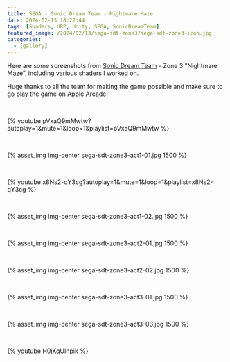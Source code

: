 ```yaml
---
title: SEGA - Sonic Dream Team - Nightmare Maze
date: 2024-02-13 18:22:44
tags: [Shaders, URP, Unity, SEGA, SonicDreamTeam]
featured_image: /2024/02/13/sega-sdt-zone3/sega-sdt-zone3-icon.jpg
categories:
  - [gallery]
---
```


Here are some screenshots from [Sonic Dream Team](https://apps.apple.com/us/app/sonic-dream-team/id1609094795) - Zone 3 ”Nightmare Maze”, including various shaders I worked on.

Huge thanks to all the team for making the game possible and make sure to go play the game on Apple Arcade!

<br>

{% youtube pVxaQ9mMwtw?autoplay=1&mute=1&loop=1&playlist=pVxaQ9mMwtw %}

<br>

{% asset_img img-center sega-sdt-zone3-act1-01.jpg 1500 %}

<br>

{% youtube x8Ns2-qY3cg?autoplay=1&mute=1&loop=1&playlist=x8Ns2-qY3cg %}

<br>

{% asset_img img-center sega-sdt-zone3-act1-02.jpg 1500 %}

<br>

{% asset_img img-center sega-sdt-zone3-act2-01.jpg 1500 %}

<br>

{% asset_img img-center sega-sdt-zone3-act2-02.jpg 1500 %}

<br>

{% asset_img img-center sega-sdt-zone3-act3-01.jpg 1500 %}

<br>

{% asset_img img-center sega-sdt-zone3-act3-03.jpg 1500 %}

<br>

{% youtube H0jKqUIhpik %}